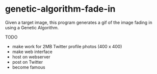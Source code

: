 # genetic-algorithm-fade-in

Given a target image, this program generates a gif of the image fading in using a Genetic Algorithm.

TODO

- make work for 2MB Twitter profile photos (400 x 400)
- make web interface
- host on webserver
- post on Twitter
- become famous
